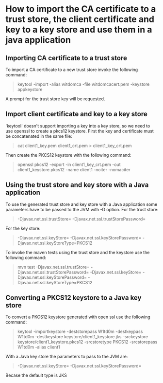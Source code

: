 # How to import the CA certificate to a trust store, the client certificate and key to a key store and use them in a java application

## Importing CA certificate to a trust store

To import a CA certificate to a new trust store invoke the following command:

> keytool -import -alias witdomca -file witdomcacert.pem -keystore appkeystore

A prompt for the trust store key will be requested.


## Import client certificate and key to a key store

'keytool' doesn't support importing a key into a key store, so we need to use openssl to create a pkcs12 keystore. First the key and certificate must be concatenated in the same file:

> cat client1_key.pem client1_crt.pem > client1_key_crt.pem

Then create the PKCS12 keystore with the following command:

> openssl pkcs12 -export -in client1_key_crt.pem -out client1_keystore.pkcs12 -name client1 -noiter -nomaciter


## Using the trust store and key store with a Java application

To use the generated trust store and key store with a Java application some parameters have to be passed to the JVM with -D option. For the trust store:

> -Djavax.net.ssl.trustStore=<truststorename> -Djavax.net.ssl.trustStorePassword=<truststorepassword>

For the key store:

> -Djavax.net.ssl.keyStore=<keystorename> -Djavax.net.ssl.keyStorePassword=<keystorepassword> -Djavax.net.ssl.keyStoreType=PKCS12

To invoke the maven tests using the trust store and the keystore use the following command:

> mvn test -Djavax.net.ssl.trustStore=<truststorename> -Djavax.net.ssl.trustStorePassword=<truststorepassword> -Djavax.net.ssl.keyStore=<keystorename> -Djavax.net.ssl.keyStorePassword=<keystorepassword> -Djavax.net.ssl.keyStoreType=PKCS12


## Converting a PKCS12 keystore to a Java key store

To convert a PKCS12 keystore generated with open ssl use the following command:

> keytool -importkeystore -deststorepass W1td0m -destkeypass W1td0m -destkeystore keystore/client1_keystore.jks -srckeystore keystore/client1_keystore.pkcs12 -srcstoretype PKCS12 -srcstorepass W1td0m -alias client1

With a Java key store the parameters to pass to the JVM are:

> -Djavax.net.ssl.keyStore=<keystorename> -Djavax.net.ssl.keyStorePassword=<keystorepassword>

Becase the default type is JKS
